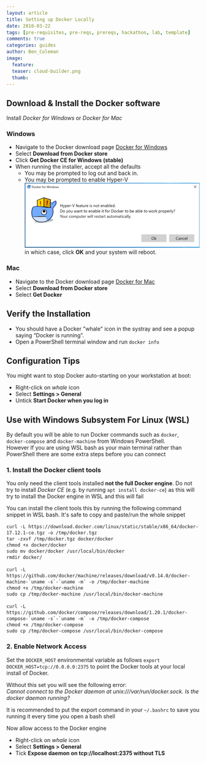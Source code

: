 ```yaml
---
layout: article
title: Setting up Docker Locally
date: 2018-03-22
tags: [pre-requisites, pre-reqs, prereqs, hackathon, lab, template]
comments: true
categories: guides
author: Ben_Coleman
image:
  feature: 
  teaser: cloud-builder.png
  thumb: 
---
```


## Download & Install the Docker software
Install *Docker for Windows* or *Docker for Mac*

### Windows

* Navigate to the Docker download page [Docker for Windows](https://www.docker.com/docker-windows)
* Select **Download from Docker store**
* Click **Get Docker CE for Windows (stable)**
* When running the installer, accept all the defaults
  * You may be prompted to log out and back in. 
  * You may be prompted to enable Hyper-V  
  ![Hyper-V Message](./docker/images/hyper-v-message.png)  
  in which case, click **OK** and your system will reboot.

### Mac
* Navigate to the Docker download page [Docker for Mac](https://www.docker.com/docker-mac)
* Select **Download from Docker store**
* Select **Get Docker**

## Verify the Installation
* You should have a Docker "whale" icon in the systray and see a popup saying “Docker is running”.
* Open a PowerShell terminal window and run `docker info`

## Configuration Tips

You might want to stop Docker auto-starting on your workstation at boot:
* Right-click on *whale* icon 
* Select **Settings > General**
* Untick **Start Docker when you log in**

## Use with Windows Subsystem For Linux (WSL)
By default you will be able to run Docker commands such as `docker`, `docker-compose` and `docker-machine` from Windows PowerShell.  
However If you are using WSL bash as your main terminal rather than PowerShell there are some extra steps before you can connect

### 1. Install the Docker client tools
You only need the client tools installed **not the full Docker engine**. Do not try to install *Docker CE* (e.g. by running `apt install docker-ce`) as this will try to install the Docker engine in WSL and this will fail

You can install the client tools this by running the following command snippet in WSL bash. It's safe to copy and paste/run the whole snippet
```
curl -L https://download.docker.com/linux/static/stable/x86_64/docker-17.12.1-ce.tgz -o /tmp/docker.tgz
tar -zxvf /tmp/docker.tgz docker/docker
chmod +x docker/docker
sudo mv docker/docker /usr/local/bin/docker
rmdir docker/

curl -L https://github.com/docker/machine/releases/download/v0.14.0/docker-machine-`uname -s`-`uname -m` -o /tmp/docker-machine
chmod +x /tmp/docker-machine
sudo cp /tmp/docker-machine /usr/local/bin/docker-machine

curl -L https://github.com/docker/compose/releases/download/1.20.1/docker-compose-`uname -s`-`uname -m` -o /tmp/docker-compose
chmod +x /tmp/docker-compose
sudo cp /tmp/docker-compose /usr/local/bin/docker-compose

```

### 2. Enable Network Access 
Set the `DOCKER_HOST` environmental variable as follows `export DOCKER_HOST=tcp://0.0.0.0:2375` to point the Docker tools at your local install of Docker.

Without this set you will see the following error:  
*Cannot connect to the Docker daemon at unix:///var/run/docker.sock. Is the docker daemon running?*  

It is recommended to put the export command in your `~/.bashrc` to save you running it every time you open a bash shell

Now allow access to the Docker engine
* Right-click on *whale* icon 
* Select **Settings > General**
* Tick **Expose daemon on tcp://localhost:2375 without TLS**